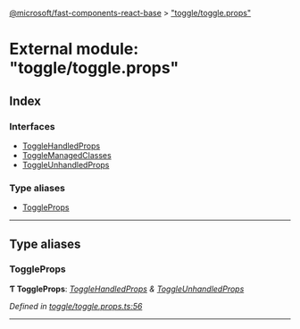 [@microsoft/fast-components-react-base](../README.md) > ["toggle/toggle.props"](../modules/_toggle_toggle_props_.md)

# External module: "toggle/toggle.props"

## Index

### Interfaces

* [ToggleHandledProps](../interfaces/_toggle_toggle_props_.togglehandledprops.md)
* [ToggleManagedClasses](../interfaces/_toggle_toggle_props_.togglemanagedclasses.md)
* [ToggleUnhandledProps](../interfaces/_toggle_toggle_props_.toggleunhandledprops.md)

### Type aliases

* [ToggleProps](_toggle_toggle_props_.md#toggleprops)

---

## Type aliases

<a id="toggleprops"></a>

###  ToggleProps

**Ƭ ToggleProps**: *[ToggleHandledProps](../interfaces/_toggle_toggle_props_.togglehandledprops.md) & [ToggleUnhandledProps](../interfaces/_toggle_toggle_props_.toggleunhandledprops.md)*

*Defined in [toggle/toggle.props.ts:56](https://github.com/Microsoft/fast-dna/blob/164dd3ca/packages/fast-components-react-base/src/toggle/toggle.props.ts#L56)*

___

